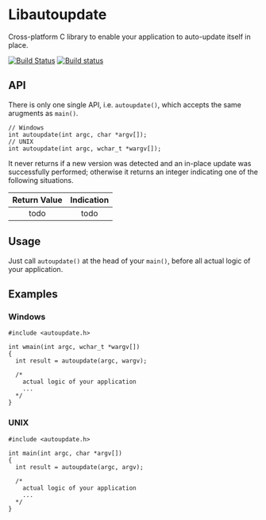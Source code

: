# Libautoupdate

Cross-platform C library to enable your application to auto-update itself in place.

[![Build Status](https://travis-ci.org/pmq20/libautoupdate.svg?branch=master)](https://travis-ci.org/pmq20/libautoupdate)
[![Build status](https://ci.appveyor.com/api/projects/status/sjdyfwd768lh187f/branch/master?svg=true)](https://ci.appveyor.com/project/pmq20/libautoupdate/branch/master)

## API

There is only one single API, i.e. `autoupdate()`, which accepts the same arugments as `main()`.

    // Windows
    int autoupdate(int argc, char *argv[]);
    // UNIX
    int autoupdate(int argc, wchar_t *wargv[]);

It never returns if a new version was detected and an in-place update was successfully performed;
otherwise it returns an integer indicating one of the following situations.

|  Return Value  |  Indication  |
|:--------------:|:------------:|
|      todo      |     todo     |

## Usage

Just call `autoupdate()` at the head of your `main()`,
before all actual logic of your application.

## Examples

### Windows

    #include <autoupdate.h>
    
    int wmain(int argc, wchar_t *wargv[])
    {
      int result = autoupdate(argc, wargv);

      /* 
        actual logic of your application
        ...
      */
    }

### UNIX

    #include <autoupdate.h>
    
    int main(int argc, char *argv[])
    {
      int result = autoupdate(argc, argv);

      /* 
        actual logic of your application
        ...
      */
    }

